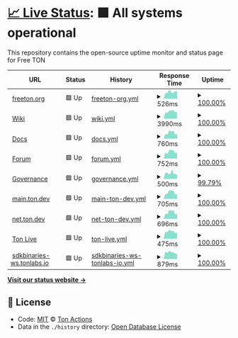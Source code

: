 # [📈 Live Status](https://ton-actions.github.io/freeton-status): <!--live status--> **🟩 All systems operational**

This repository contains the open-source uptime monitor and status page for Free TON

<!--start: status pages-->
<!-- This summary is generated by Upptime (https://github.com/upptime/upptime) -->
<!-- Do not edit this manually, your changes will be overwritten -->
<!-- prettier-ignore -->
| URL | Status | History | Response Time | Uptime |
| --- | ------ | ------- | ------------- | ------ |
| <img alt="" src="https://favicons.githubusercontent.com/freeton.org" height="13"> [freeton.org](https://freeton.org) | 🟩 Up | [freeton-org.yml](https://github.com/ton-actions/freeton-status/commits/master/history/freeton-org.yml) | <details><summary><img alt="Response time graph" src="./graphs/freeton-org/response-time-week.png" height="20"> 526ms</summary><br><a href="https://ton-actions.github.io/freeton-status/history/freeton-org"><img alt="Response time 616" src="https://img.shields.io/endpoint?url=https%3A%2F%2Fraw.githubusercontent.com%2Fton-actions%2Ffreeton-status%2Fmaster%2Fapi%2Ffreeton-org%2Fresponse-time.json"></a><br><a href="https://ton-actions.github.io/freeton-status/history/freeton-org"><img alt="24-hour response time 572" src="https://img.shields.io/endpoint?url=https%3A%2F%2Fraw.githubusercontent.com%2Fton-actions%2Ffreeton-status%2Fmaster%2Fapi%2Ffreeton-org%2Fresponse-time-day.json"></a><br><a href="https://ton-actions.github.io/freeton-status/history/freeton-org"><img alt="7-day response time 526" src="https://img.shields.io/endpoint?url=https%3A%2F%2Fraw.githubusercontent.com%2Fton-actions%2Ffreeton-status%2Fmaster%2Fapi%2Ffreeton-org%2Fresponse-time-week.json"></a><br><a href="https://ton-actions.github.io/freeton-status/history/freeton-org"><img alt="30-day response time 547" src="https://img.shields.io/endpoint?url=https%3A%2F%2Fraw.githubusercontent.com%2Fton-actions%2Ffreeton-status%2Fmaster%2Fapi%2Ffreeton-org%2Fresponse-time-month.json"></a><br><a href="https://ton-actions.github.io/freeton-status/history/freeton-org"><img alt="1-year response time 616" src="https://img.shields.io/endpoint?url=https%3A%2F%2Fraw.githubusercontent.com%2Fton-actions%2Ffreeton-status%2Fmaster%2Fapi%2Ffreeton-org%2Fresponse-time-year.json"></a></details> | <details><summary><a href="https://ton-actions.github.io/freeton-status/history/freeton-org">100.00%</a></summary><a href="https://ton-actions.github.io/freeton-status/history/freeton-org"><img alt="All-time uptime 99.96%" src="https://img.shields.io/endpoint?url=https%3A%2F%2Fraw.githubusercontent.com%2Fton-actions%2Ffreeton-status%2Fmaster%2Fapi%2Ffreeton-org%2Fuptime.json"></a><br><a href="https://ton-actions.github.io/freeton-status/history/freeton-org"><img alt="24-hour uptime 100.00%" src="https://img.shields.io/endpoint?url=https%3A%2F%2Fraw.githubusercontent.com%2Fton-actions%2Ffreeton-status%2Fmaster%2Fapi%2Ffreeton-org%2Fuptime-day.json"></a><br><a href="https://ton-actions.github.io/freeton-status/history/freeton-org"><img alt="7-day uptime 100.00%" src="https://img.shields.io/endpoint?url=https%3A%2F%2Fraw.githubusercontent.com%2Fton-actions%2Ffreeton-status%2Fmaster%2Fapi%2Ffreeton-org%2Fuptime-week.json"></a><br><a href="https://ton-actions.github.io/freeton-status/history/freeton-org"><img alt="30-day uptime 100.00%" src="https://img.shields.io/endpoint?url=https%3A%2F%2Fraw.githubusercontent.com%2Fton-actions%2Ffreeton-status%2Fmaster%2Fapi%2Ffreeton-org%2Fuptime-month.json"></a><br><a href="https://ton-actions.github.io/freeton-status/history/freeton-org"><img alt="1-year uptime 99.96%" src="https://img.shields.io/endpoint?url=https%3A%2F%2Fraw.githubusercontent.com%2Fton-actions%2Ffreeton-status%2Fmaster%2Fapi%2Ffreeton-org%2Fuptime-year.json"></a></details>
| <img alt="" src="https://favicons.githubusercontent.com/freeton.wiki" height="13"> [Wiki](https://freeton.wiki) | 🟩 Up | [wiki.yml](https://github.com/ton-actions/freeton-status/commits/master/history/wiki.yml) | <details><summary><img alt="Response time graph" src="./graphs/wiki/response-time-week.png" height="20"> 3990ms</summary><br><a href="https://ton-actions.github.io/freeton-status/history/wiki"><img alt="Response time 3785" src="https://img.shields.io/endpoint?url=https%3A%2F%2Fraw.githubusercontent.com%2Fton-actions%2Ffreeton-status%2Fmaster%2Fapi%2Fwiki%2Fresponse-time.json"></a><br><a href="https://ton-actions.github.io/freeton-status/history/wiki"><img alt="24-hour response time 3677" src="https://img.shields.io/endpoint?url=https%3A%2F%2Fraw.githubusercontent.com%2Fton-actions%2Ffreeton-status%2Fmaster%2Fapi%2Fwiki%2Fresponse-time-day.json"></a><br><a href="https://ton-actions.github.io/freeton-status/history/wiki"><img alt="7-day response time 3990" src="https://img.shields.io/endpoint?url=https%3A%2F%2Fraw.githubusercontent.com%2Fton-actions%2Ffreeton-status%2Fmaster%2Fapi%2Fwiki%2Fresponse-time-week.json"></a><br><a href="https://ton-actions.github.io/freeton-status/history/wiki"><img alt="30-day response time 3916" src="https://img.shields.io/endpoint?url=https%3A%2F%2Fraw.githubusercontent.com%2Fton-actions%2Ffreeton-status%2Fmaster%2Fapi%2Fwiki%2Fresponse-time-month.json"></a><br><a href="https://ton-actions.github.io/freeton-status/history/wiki"><img alt="1-year response time 3785" src="https://img.shields.io/endpoint?url=https%3A%2F%2Fraw.githubusercontent.com%2Fton-actions%2Ffreeton-status%2Fmaster%2Fapi%2Fwiki%2Fresponse-time-year.json"></a></details> | <details><summary><a href="https://ton-actions.github.io/freeton-status/history/wiki">100.00%</a></summary><a href="https://ton-actions.github.io/freeton-status/history/wiki"><img alt="All-time uptime 100.00%" src="https://img.shields.io/endpoint?url=https%3A%2F%2Fraw.githubusercontent.com%2Fton-actions%2Ffreeton-status%2Fmaster%2Fapi%2Fwiki%2Fuptime.json"></a><br><a href="https://ton-actions.github.io/freeton-status/history/wiki"><img alt="24-hour uptime 100.00%" src="https://img.shields.io/endpoint?url=https%3A%2F%2Fraw.githubusercontent.com%2Fton-actions%2Ffreeton-status%2Fmaster%2Fapi%2Fwiki%2Fuptime-day.json"></a><br><a href="https://ton-actions.github.io/freeton-status/history/wiki"><img alt="7-day uptime 100.00%" src="https://img.shields.io/endpoint?url=https%3A%2F%2Fraw.githubusercontent.com%2Fton-actions%2Ffreeton-status%2Fmaster%2Fapi%2Fwiki%2Fuptime-week.json"></a><br><a href="https://ton-actions.github.io/freeton-status/history/wiki"><img alt="30-day uptime 100.00%" src="https://img.shields.io/endpoint?url=https%3A%2F%2Fraw.githubusercontent.com%2Fton-actions%2Ffreeton-status%2Fmaster%2Fapi%2Fwiki%2Fuptime-month.json"></a><br><a href="https://ton-actions.github.io/freeton-status/history/wiki"><img alt="1-year uptime 100.00%" src="https://img.shields.io/endpoint?url=https%3A%2F%2Fraw.githubusercontent.com%2Fton-actions%2Ffreeton-status%2Fmaster%2Fapi%2Fwiki%2Fuptime-year.json"></a></details>
| <img alt="" src="https://favicons.githubusercontent.com/docs.ton.dev" height="13"> [Docs](http://docs.ton.dev) | 🟩 Up | [docs.yml](https://github.com/ton-actions/freeton-status/commits/master/history/docs.yml) | <details><summary><img alt="Response time graph" src="./graphs/docs/response-time-week.png" height="20"> 760ms</summary><br><a href="https://ton-actions.github.io/freeton-status/history/docs"><img alt="Response time 749" src="https://img.shields.io/endpoint?url=https%3A%2F%2Fraw.githubusercontent.com%2Fton-actions%2Ffreeton-status%2Fmaster%2Fapi%2Fdocs%2Fresponse-time.json"></a><br><a href="https://ton-actions.github.io/freeton-status/history/docs"><img alt="24-hour response time 569" src="https://img.shields.io/endpoint?url=https%3A%2F%2Fraw.githubusercontent.com%2Fton-actions%2Ffreeton-status%2Fmaster%2Fapi%2Fdocs%2Fresponse-time-day.json"></a><br><a href="https://ton-actions.github.io/freeton-status/history/docs"><img alt="7-day response time 760" src="https://img.shields.io/endpoint?url=https%3A%2F%2Fraw.githubusercontent.com%2Fton-actions%2Ffreeton-status%2Fmaster%2Fapi%2Fdocs%2Fresponse-time-week.json"></a><br><a href="https://ton-actions.github.io/freeton-status/history/docs"><img alt="30-day response time 710" src="https://img.shields.io/endpoint?url=https%3A%2F%2Fraw.githubusercontent.com%2Fton-actions%2Ffreeton-status%2Fmaster%2Fapi%2Fdocs%2Fresponse-time-month.json"></a><br><a href="https://ton-actions.github.io/freeton-status/history/docs"><img alt="1-year response time 749" src="https://img.shields.io/endpoint?url=https%3A%2F%2Fraw.githubusercontent.com%2Fton-actions%2Ffreeton-status%2Fmaster%2Fapi%2Fdocs%2Fresponse-time-year.json"></a></details> | <details><summary><a href="https://ton-actions.github.io/freeton-status/history/docs">100.00%</a></summary><a href="https://ton-actions.github.io/freeton-status/history/docs"><img alt="All-time uptime 99.84%" src="https://img.shields.io/endpoint?url=https%3A%2F%2Fraw.githubusercontent.com%2Fton-actions%2Ffreeton-status%2Fmaster%2Fapi%2Fdocs%2Fuptime.json"></a><br><a href="https://ton-actions.github.io/freeton-status/history/docs"><img alt="24-hour uptime 100.00%" src="https://img.shields.io/endpoint?url=https%3A%2F%2Fraw.githubusercontent.com%2Fton-actions%2Ffreeton-status%2Fmaster%2Fapi%2Fdocs%2Fuptime-day.json"></a><br><a href="https://ton-actions.github.io/freeton-status/history/docs"><img alt="7-day uptime 100.00%" src="https://img.shields.io/endpoint?url=https%3A%2F%2Fraw.githubusercontent.com%2Fton-actions%2Ffreeton-status%2Fmaster%2Fapi%2Fdocs%2Fuptime-week.json"></a><br><a href="https://ton-actions.github.io/freeton-status/history/docs"><img alt="30-day uptime 100.00%" src="https://img.shields.io/endpoint?url=https%3A%2F%2Fraw.githubusercontent.com%2Fton-actions%2Ffreeton-status%2Fmaster%2Fapi%2Fdocs%2Fuptime-month.json"></a><br><a href="https://ton-actions.github.io/freeton-status/history/docs"><img alt="1-year uptime 99.84%" src="https://img.shields.io/endpoint?url=https%3A%2F%2Fraw.githubusercontent.com%2Fton-actions%2Ffreeton-status%2Fmaster%2Fapi%2Fdocs%2Fuptime-year.json"></a></details>
| <img alt="" src="https://favicons.githubusercontent.com/forum.freeton.org" height="13"> [Forum](https://forum.freeton.org) | 🟩 Up | [forum.yml](https://github.com/ton-actions/freeton-status/commits/master/history/forum.yml) | <details><summary><img alt="Response time graph" src="./graphs/forum/response-time-week.png" height="20"> 752ms</summary><br><a href="https://ton-actions.github.io/freeton-status/history/forum"><img alt="Response time 621" src="https://img.shields.io/endpoint?url=https%3A%2F%2Fraw.githubusercontent.com%2Fton-actions%2Ffreeton-status%2Fmaster%2Fapi%2Fforum%2Fresponse-time.json"></a><br><a href="https://ton-actions.github.io/freeton-status/history/forum"><img alt="24-hour response time 671" src="https://img.shields.io/endpoint?url=https%3A%2F%2Fraw.githubusercontent.com%2Fton-actions%2Ffreeton-status%2Fmaster%2Fapi%2Fforum%2Fresponse-time-day.json"></a><br><a href="https://ton-actions.github.io/freeton-status/history/forum"><img alt="7-day response time 752" src="https://img.shields.io/endpoint?url=https%3A%2F%2Fraw.githubusercontent.com%2Fton-actions%2Ffreeton-status%2Fmaster%2Fapi%2Fforum%2Fresponse-time-week.json"></a><br><a href="https://ton-actions.github.io/freeton-status/history/forum"><img alt="30-day response time 647" src="https://img.shields.io/endpoint?url=https%3A%2F%2Fraw.githubusercontent.com%2Fton-actions%2Ffreeton-status%2Fmaster%2Fapi%2Fforum%2Fresponse-time-month.json"></a><br><a href="https://ton-actions.github.io/freeton-status/history/forum"><img alt="1-year response time 621" src="https://img.shields.io/endpoint?url=https%3A%2F%2Fraw.githubusercontent.com%2Fton-actions%2Ffreeton-status%2Fmaster%2Fapi%2Fforum%2Fresponse-time-year.json"></a></details> | <details><summary><a href="https://ton-actions.github.io/freeton-status/history/forum">100.00%</a></summary><a href="https://ton-actions.github.io/freeton-status/history/forum"><img alt="All-time uptime 100.00%" src="https://img.shields.io/endpoint?url=https%3A%2F%2Fraw.githubusercontent.com%2Fton-actions%2Ffreeton-status%2Fmaster%2Fapi%2Fforum%2Fuptime.json"></a><br><a href="https://ton-actions.github.io/freeton-status/history/forum"><img alt="24-hour uptime 100.00%" src="https://img.shields.io/endpoint?url=https%3A%2F%2Fraw.githubusercontent.com%2Fton-actions%2Ffreeton-status%2Fmaster%2Fapi%2Fforum%2Fuptime-day.json"></a><br><a href="https://ton-actions.github.io/freeton-status/history/forum"><img alt="7-day uptime 100.00%" src="https://img.shields.io/endpoint?url=https%3A%2F%2Fraw.githubusercontent.com%2Fton-actions%2Ffreeton-status%2Fmaster%2Fapi%2Fforum%2Fuptime-week.json"></a><br><a href="https://ton-actions.github.io/freeton-status/history/forum"><img alt="30-day uptime 100.00%" src="https://img.shields.io/endpoint?url=https%3A%2F%2Fraw.githubusercontent.com%2Fton-actions%2Ffreeton-status%2Fmaster%2Fapi%2Fforum%2Fuptime-month.json"></a><br><a href="https://ton-actions.github.io/freeton-status/history/forum"><img alt="1-year uptime 100.00%" src="https://img.shields.io/endpoint?url=https%3A%2F%2Fraw.githubusercontent.com%2Fton-actions%2Ffreeton-status%2Fmaster%2Fapi%2Fforum%2Fuptime-year.json"></a></details>
| <img alt="" src="https://favicons.githubusercontent.com/gov.freeton.org" height="13"> [Governance](https://gov.freeton.org) | 🟩 Up | [governance.yml](https://github.com/ton-actions/freeton-status/commits/master/history/governance.yml) | <details><summary><img alt="Response time graph" src="./graphs/governance/response-time-week.png" height="20"> 500ms</summary><br><a href="https://ton-actions.github.io/freeton-status/history/governance"><img alt="Response time 488" src="https://img.shields.io/endpoint?url=https%3A%2F%2Fraw.githubusercontent.com%2Fton-actions%2Ffreeton-status%2Fmaster%2Fapi%2Fgovernance%2Fresponse-time.json"></a><br><a href="https://ton-actions.github.io/freeton-status/history/governance"><img alt="24-hour response time 385" src="https://img.shields.io/endpoint?url=https%3A%2F%2Fraw.githubusercontent.com%2Fton-actions%2Ffreeton-status%2Fmaster%2Fapi%2Fgovernance%2Fresponse-time-day.json"></a><br><a href="https://ton-actions.github.io/freeton-status/history/governance"><img alt="7-day response time 500" src="https://img.shields.io/endpoint?url=https%3A%2F%2Fraw.githubusercontent.com%2Fton-actions%2Ffreeton-status%2Fmaster%2Fapi%2Fgovernance%2Fresponse-time-week.json"></a><br><a href="https://ton-actions.github.io/freeton-status/history/governance"><img alt="30-day response time 524" src="https://img.shields.io/endpoint?url=https%3A%2F%2Fraw.githubusercontent.com%2Fton-actions%2Ffreeton-status%2Fmaster%2Fapi%2Fgovernance%2Fresponse-time-month.json"></a><br><a href="https://ton-actions.github.io/freeton-status/history/governance"><img alt="1-year response time 488" src="https://img.shields.io/endpoint?url=https%3A%2F%2Fraw.githubusercontent.com%2Fton-actions%2Ffreeton-status%2Fmaster%2Fapi%2Fgovernance%2Fresponse-time-year.json"></a></details> | <details><summary><a href="https://ton-actions.github.io/freeton-status/history/governance">99.79%</a></summary><a href="https://ton-actions.github.io/freeton-status/history/governance"><img alt="All-time uptime 99.98%" src="https://img.shields.io/endpoint?url=https%3A%2F%2Fraw.githubusercontent.com%2Fton-actions%2Ffreeton-status%2Fmaster%2Fapi%2Fgovernance%2Fuptime.json"></a><br><a href="https://ton-actions.github.io/freeton-status/history/governance"><img alt="24-hour uptime 100.00%" src="https://img.shields.io/endpoint?url=https%3A%2F%2Fraw.githubusercontent.com%2Fton-actions%2Ffreeton-status%2Fmaster%2Fapi%2Fgovernance%2Fuptime-day.json"></a><br><a href="https://ton-actions.github.io/freeton-status/history/governance"><img alt="7-day uptime 99.79%" src="https://img.shields.io/endpoint?url=https%3A%2F%2Fraw.githubusercontent.com%2Fton-actions%2Ffreeton-status%2Fmaster%2Fapi%2Fgovernance%2Fuptime-week.json"></a><br><a href="https://ton-actions.github.io/freeton-status/history/governance"><img alt="30-day uptime 99.95%" src="https://img.shields.io/endpoint?url=https%3A%2F%2Fraw.githubusercontent.com%2Fton-actions%2Ffreeton-status%2Fmaster%2Fapi%2Fgovernance%2Fuptime-month.json"></a><br><a href="https://ton-actions.github.io/freeton-status/history/governance"><img alt="1-year uptime 99.98%" src="https://img.shields.io/endpoint?url=https%3A%2F%2Fraw.githubusercontent.com%2Fton-actions%2Ffreeton-status%2Fmaster%2Fapi%2Fgovernance%2Fuptime-year.json"></a></details>
| <img alt="" src="https://favicons.githubusercontent.com/main.ton.dev" height="13"> [main.ton.dev](http://main.ton.dev) | 🟩 Up | [main-ton-dev.yml](https://github.com/ton-actions/freeton-status/commits/master/history/main-ton-dev.yml) | <details><summary><img alt="Response time graph" src="./graphs/main-ton-dev/response-time-week.png" height="20"> 705ms</summary><br><a href="https://ton-actions.github.io/freeton-status/history/main-ton-dev"><img alt="Response time 632" src="https://img.shields.io/endpoint?url=https%3A%2F%2Fraw.githubusercontent.com%2Fton-actions%2Ffreeton-status%2Fmaster%2Fapi%2Fmain-ton-dev%2Fresponse-time.json"></a><br><a href="https://ton-actions.github.io/freeton-status/history/main-ton-dev"><img alt="24-hour response time 532" src="https://img.shields.io/endpoint?url=https%3A%2F%2Fraw.githubusercontent.com%2Fton-actions%2Ffreeton-status%2Fmaster%2Fapi%2Fmain-ton-dev%2Fresponse-time-day.json"></a><br><a href="https://ton-actions.github.io/freeton-status/history/main-ton-dev"><img alt="7-day response time 705" src="https://img.shields.io/endpoint?url=https%3A%2F%2Fraw.githubusercontent.com%2Fton-actions%2Ffreeton-status%2Fmaster%2Fapi%2Fmain-ton-dev%2Fresponse-time-week.json"></a><br><a href="https://ton-actions.github.io/freeton-status/history/main-ton-dev"><img alt="30-day response time 664" src="https://img.shields.io/endpoint?url=https%3A%2F%2Fraw.githubusercontent.com%2Fton-actions%2Ffreeton-status%2Fmaster%2Fapi%2Fmain-ton-dev%2Fresponse-time-month.json"></a><br><a href="https://ton-actions.github.io/freeton-status/history/main-ton-dev"><img alt="1-year response time 632" src="https://img.shields.io/endpoint?url=https%3A%2F%2Fraw.githubusercontent.com%2Fton-actions%2Ffreeton-status%2Fmaster%2Fapi%2Fmain-ton-dev%2Fresponse-time-year.json"></a></details> | <details><summary><a href="https://ton-actions.github.io/freeton-status/history/main-ton-dev">100.00%</a></summary><a href="https://ton-actions.github.io/freeton-status/history/main-ton-dev"><img alt="All-time uptime 100.00%" src="https://img.shields.io/endpoint?url=https%3A%2F%2Fraw.githubusercontent.com%2Fton-actions%2Ffreeton-status%2Fmaster%2Fapi%2Fmain-ton-dev%2Fuptime.json"></a><br><a href="https://ton-actions.github.io/freeton-status/history/main-ton-dev"><img alt="24-hour uptime 100.00%" src="https://img.shields.io/endpoint?url=https%3A%2F%2Fraw.githubusercontent.com%2Fton-actions%2Ffreeton-status%2Fmaster%2Fapi%2Fmain-ton-dev%2Fuptime-day.json"></a><br><a href="https://ton-actions.github.io/freeton-status/history/main-ton-dev"><img alt="7-day uptime 100.00%" src="https://img.shields.io/endpoint?url=https%3A%2F%2Fraw.githubusercontent.com%2Fton-actions%2Ffreeton-status%2Fmaster%2Fapi%2Fmain-ton-dev%2Fuptime-week.json"></a><br><a href="https://ton-actions.github.io/freeton-status/history/main-ton-dev"><img alt="30-day uptime 100.00%" src="https://img.shields.io/endpoint?url=https%3A%2F%2Fraw.githubusercontent.com%2Fton-actions%2Ffreeton-status%2Fmaster%2Fapi%2Fmain-ton-dev%2Fuptime-month.json"></a><br><a href="https://ton-actions.github.io/freeton-status/history/main-ton-dev"><img alt="1-year uptime 100.00%" src="https://img.shields.io/endpoint?url=https%3A%2F%2Fraw.githubusercontent.com%2Fton-actions%2Ffreeton-status%2Fmaster%2Fapi%2Fmain-ton-dev%2Fuptime-year.json"></a></details>
| <img alt="" src="https://favicons.githubusercontent.com/net.ton.dev" height="13"> [net.ton.dev](http://net.ton.dev) | 🟩 Up | [net-ton-dev.yml](https://github.com/ton-actions/freeton-status/commits/master/history/net-ton-dev.yml) | <details><summary><img alt="Response time graph" src="./graphs/net-ton-dev/response-time-week.png" height="20"> 696ms</summary><br><a href="https://ton-actions.github.io/freeton-status/history/net-ton-dev"><img alt="Response time 624" src="https://img.shields.io/endpoint?url=https%3A%2F%2Fraw.githubusercontent.com%2Fton-actions%2Ffreeton-status%2Fmaster%2Fapi%2Fnet-ton-dev%2Fresponse-time.json"></a><br><a href="https://ton-actions.github.io/freeton-status/history/net-ton-dev"><img alt="24-hour response time 528" src="https://img.shields.io/endpoint?url=https%3A%2F%2Fraw.githubusercontent.com%2Fton-actions%2Ffreeton-status%2Fmaster%2Fapi%2Fnet-ton-dev%2Fresponse-time-day.json"></a><br><a href="https://ton-actions.github.io/freeton-status/history/net-ton-dev"><img alt="7-day response time 696" src="https://img.shields.io/endpoint?url=https%3A%2F%2Fraw.githubusercontent.com%2Fton-actions%2Ffreeton-status%2Fmaster%2Fapi%2Fnet-ton-dev%2Fresponse-time-week.json"></a><br><a href="https://ton-actions.github.io/freeton-status/history/net-ton-dev"><img alt="30-day response time 664" src="https://img.shields.io/endpoint?url=https%3A%2F%2Fraw.githubusercontent.com%2Fton-actions%2Ffreeton-status%2Fmaster%2Fapi%2Fnet-ton-dev%2Fresponse-time-month.json"></a><br><a href="https://ton-actions.github.io/freeton-status/history/net-ton-dev"><img alt="1-year response time 624" src="https://img.shields.io/endpoint?url=https%3A%2F%2Fraw.githubusercontent.com%2Fton-actions%2Ffreeton-status%2Fmaster%2Fapi%2Fnet-ton-dev%2Fresponse-time-year.json"></a></details> | <details><summary><a href="https://ton-actions.github.io/freeton-status/history/net-ton-dev">100.00%</a></summary><a href="https://ton-actions.github.io/freeton-status/history/net-ton-dev"><img alt="All-time uptime 99.71%" src="https://img.shields.io/endpoint?url=https%3A%2F%2Fraw.githubusercontent.com%2Fton-actions%2Ffreeton-status%2Fmaster%2Fapi%2Fnet-ton-dev%2Fuptime.json"></a><br><a href="https://ton-actions.github.io/freeton-status/history/net-ton-dev"><img alt="24-hour uptime 100.00%" src="https://img.shields.io/endpoint?url=https%3A%2F%2Fraw.githubusercontent.com%2Fton-actions%2Ffreeton-status%2Fmaster%2Fapi%2Fnet-ton-dev%2Fuptime-day.json"></a><br><a href="https://ton-actions.github.io/freeton-status/history/net-ton-dev"><img alt="7-day uptime 100.00%" src="https://img.shields.io/endpoint?url=https%3A%2F%2Fraw.githubusercontent.com%2Fton-actions%2Ffreeton-status%2Fmaster%2Fapi%2Fnet-ton-dev%2Fuptime-week.json"></a><br><a href="https://ton-actions.github.io/freeton-status/history/net-ton-dev"><img alt="30-day uptime 99.84%" src="https://img.shields.io/endpoint?url=https%3A%2F%2Fraw.githubusercontent.com%2Fton-actions%2Ffreeton-status%2Fmaster%2Fapi%2Fnet-ton-dev%2Fuptime-month.json"></a><br><a href="https://ton-actions.github.io/freeton-status/history/net-ton-dev"><img alt="1-year uptime 99.71%" src="https://img.shields.io/endpoint?url=https%3A%2F%2Fraw.githubusercontent.com%2Fton-actions%2Ffreeton-status%2Fmaster%2Fapi%2Fnet-ton-dev%2Fuptime-year.json"></a></details>
| <img alt="" src="https://favicons.githubusercontent.com/ton.live" height="13"> [Ton Live](https://ton.live) | 🟩 Up | [ton-live.yml](https://github.com/ton-actions/freeton-status/commits/master/history/ton-live.yml) | <details><summary><img alt="Response time graph" src="./graphs/ton-live/response-time-week.png" height="20"> 475ms</summary><br><a href="https://ton-actions.github.io/freeton-status/history/ton-live"><img alt="Response time 404" src="https://img.shields.io/endpoint?url=https%3A%2F%2Fraw.githubusercontent.com%2Fton-actions%2Ffreeton-status%2Fmaster%2Fapi%2Fton-live%2Fresponse-time.json"></a><br><a href="https://ton-actions.github.io/freeton-status/history/ton-live"><img alt="24-hour response time 422" src="https://img.shields.io/endpoint?url=https%3A%2F%2Fraw.githubusercontent.com%2Fton-actions%2Ffreeton-status%2Fmaster%2Fapi%2Fton-live%2Fresponse-time-day.json"></a><br><a href="https://ton-actions.github.io/freeton-status/history/ton-live"><img alt="7-day response time 475" src="https://img.shields.io/endpoint?url=https%3A%2F%2Fraw.githubusercontent.com%2Fton-actions%2Ffreeton-status%2Fmaster%2Fapi%2Fton-live%2Fresponse-time-week.json"></a><br><a href="https://ton-actions.github.io/freeton-status/history/ton-live"><img alt="30-day response time 477" src="https://img.shields.io/endpoint?url=https%3A%2F%2Fraw.githubusercontent.com%2Fton-actions%2Ffreeton-status%2Fmaster%2Fapi%2Fton-live%2Fresponse-time-month.json"></a><br><a href="https://ton-actions.github.io/freeton-status/history/ton-live"><img alt="1-year response time 404" src="https://img.shields.io/endpoint?url=https%3A%2F%2Fraw.githubusercontent.com%2Fton-actions%2Ffreeton-status%2Fmaster%2Fapi%2Fton-live%2Fresponse-time-year.json"></a></details> | <details><summary><a href="https://ton-actions.github.io/freeton-status/history/ton-live">100.00%</a></summary><a href="https://ton-actions.github.io/freeton-status/history/ton-live"><img alt="All-time uptime 100.00%" src="https://img.shields.io/endpoint?url=https%3A%2F%2Fraw.githubusercontent.com%2Fton-actions%2Ffreeton-status%2Fmaster%2Fapi%2Fton-live%2Fuptime.json"></a><br><a href="https://ton-actions.github.io/freeton-status/history/ton-live"><img alt="24-hour uptime 100.00%" src="https://img.shields.io/endpoint?url=https%3A%2F%2Fraw.githubusercontent.com%2Fton-actions%2Ffreeton-status%2Fmaster%2Fapi%2Fton-live%2Fuptime-day.json"></a><br><a href="https://ton-actions.github.io/freeton-status/history/ton-live"><img alt="7-day uptime 100.00%" src="https://img.shields.io/endpoint?url=https%3A%2F%2Fraw.githubusercontent.com%2Fton-actions%2Ffreeton-status%2Fmaster%2Fapi%2Fton-live%2Fuptime-week.json"></a><br><a href="https://ton-actions.github.io/freeton-status/history/ton-live"><img alt="30-day uptime 100.00%" src="https://img.shields.io/endpoint?url=https%3A%2F%2Fraw.githubusercontent.com%2Fton-actions%2Ffreeton-status%2Fmaster%2Fapi%2Fton-live%2Fuptime-month.json"></a><br><a href="https://ton-actions.github.io/freeton-status/history/ton-live"><img alt="1-year uptime 100.00%" src="https://img.shields.io/endpoint?url=https%3A%2F%2Fraw.githubusercontent.com%2Fton-actions%2Ffreeton-status%2Fmaster%2Fapi%2Fton-live%2Fuptime-year.json"></a></details>
| <img alt="" src="https://favicons.githubusercontent.com/sdkbinaries-ws.tonlabs.io" height="13"> [sdkbinaries-ws.tonlabs.io](http://sdkbinaries-ws.tonlabs.io) | 🟩 Up | [sdkbinaries-ws-tonlabs-io.yml](https://github.com/ton-actions/freeton-status/commits/master/history/sdkbinaries-ws-tonlabs-io.yml) | <details><summary><img alt="Response time graph" src="./graphs/sdkbinaries-ws-tonlabs-io/response-time-week.png" height="20"> 879ms</summary><br><a href="https://ton-actions.github.io/freeton-status/history/sdkbinaries-ws-tonlabs-io"><img alt="Response time 911" src="https://img.shields.io/endpoint?url=https%3A%2F%2Fraw.githubusercontent.com%2Fton-actions%2Ffreeton-status%2Fmaster%2Fapi%2Fsdkbinaries-ws-tonlabs-io%2Fresponse-time.json"></a><br><a href="https://ton-actions.github.io/freeton-status/history/sdkbinaries-ws-tonlabs-io"><img alt="24-hour response time 706" src="https://img.shields.io/endpoint?url=https%3A%2F%2Fraw.githubusercontent.com%2Fton-actions%2Ffreeton-status%2Fmaster%2Fapi%2Fsdkbinaries-ws-tonlabs-io%2Fresponse-time-day.json"></a><br><a href="https://ton-actions.github.io/freeton-status/history/sdkbinaries-ws-tonlabs-io"><img alt="7-day response time 879" src="https://img.shields.io/endpoint?url=https%3A%2F%2Fraw.githubusercontent.com%2Fton-actions%2Ffreeton-status%2Fmaster%2Fapi%2Fsdkbinaries-ws-tonlabs-io%2Fresponse-time-week.json"></a><br><a href="https://ton-actions.github.io/freeton-status/history/sdkbinaries-ws-tonlabs-io"><img alt="30-day response time 870" src="https://img.shields.io/endpoint?url=https%3A%2F%2Fraw.githubusercontent.com%2Fton-actions%2Ffreeton-status%2Fmaster%2Fapi%2Fsdkbinaries-ws-tonlabs-io%2Fresponse-time-month.json"></a><br><a href="https://ton-actions.github.io/freeton-status/history/sdkbinaries-ws-tonlabs-io"><img alt="1-year response time 911" src="https://img.shields.io/endpoint?url=https%3A%2F%2Fraw.githubusercontent.com%2Fton-actions%2Ffreeton-status%2Fmaster%2Fapi%2Fsdkbinaries-ws-tonlabs-io%2Fresponse-time-year.json"></a></details> | <details><summary><a href="https://ton-actions.github.io/freeton-status/history/sdkbinaries-ws-tonlabs-io">100.00%</a></summary><a href="https://ton-actions.github.io/freeton-status/history/sdkbinaries-ws-tonlabs-io"><img alt="All-time uptime 100.00%" src="https://img.shields.io/endpoint?url=https%3A%2F%2Fraw.githubusercontent.com%2Fton-actions%2Ffreeton-status%2Fmaster%2Fapi%2Fsdkbinaries-ws-tonlabs-io%2Fuptime.json"></a><br><a href="https://ton-actions.github.io/freeton-status/history/sdkbinaries-ws-tonlabs-io"><img alt="24-hour uptime 100.00%" src="https://img.shields.io/endpoint?url=https%3A%2F%2Fraw.githubusercontent.com%2Fton-actions%2Ffreeton-status%2Fmaster%2Fapi%2Fsdkbinaries-ws-tonlabs-io%2Fuptime-day.json"></a><br><a href="https://ton-actions.github.io/freeton-status/history/sdkbinaries-ws-tonlabs-io"><img alt="7-day uptime 100.00%" src="https://img.shields.io/endpoint?url=https%3A%2F%2Fraw.githubusercontent.com%2Fton-actions%2Ffreeton-status%2Fmaster%2Fapi%2Fsdkbinaries-ws-tonlabs-io%2Fuptime-week.json"></a><br><a href="https://ton-actions.github.io/freeton-status/history/sdkbinaries-ws-tonlabs-io"><img alt="30-day uptime 100.00%" src="https://img.shields.io/endpoint?url=https%3A%2F%2Fraw.githubusercontent.com%2Fton-actions%2Ffreeton-status%2Fmaster%2Fapi%2Fsdkbinaries-ws-tonlabs-io%2Fuptime-month.json"></a><br><a href="https://ton-actions.github.io/freeton-status/history/sdkbinaries-ws-tonlabs-io"><img alt="1-year uptime 100.00%" src="https://img.shields.io/endpoint?url=https%3A%2F%2Fraw.githubusercontent.com%2Fton-actions%2Ffreeton-status%2Fmaster%2Fapi%2Fsdkbinaries-ws-tonlabs-io%2Fuptime-year.json"></a></details>

<!--end: status pages-->

[**Visit our status website →**](https://ton-actions.github.io/freeton-status)

## 📄 License

- Code: [MIT](./LICENSE) © [Ton Actions](https://github.com/ton-actions)
- Data in the `./history` directory: [Open Database License](https://opendatacommons.org/licenses/odbl/1-0/)
